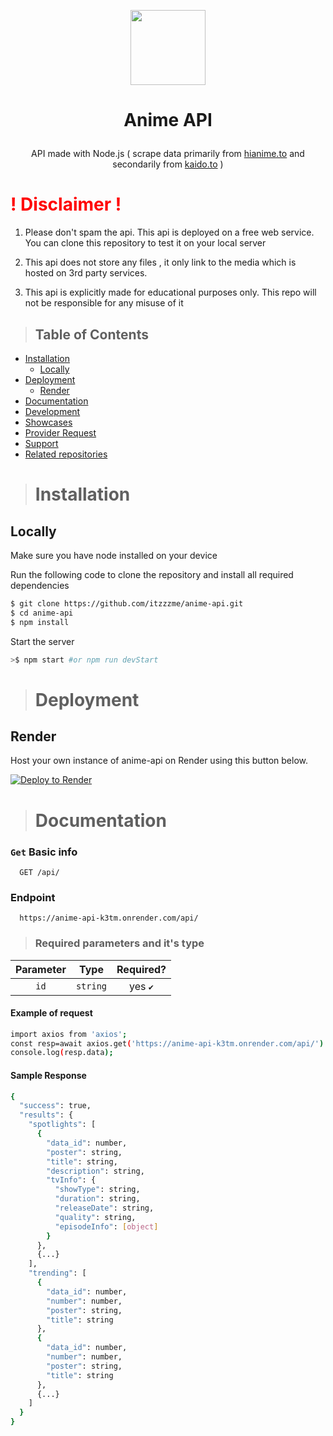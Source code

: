 
<p align="center">
      <img
        src="https://media1.tenor.com/m/zZOt7alSzAMAAAAd/gojo-gojo-satoru.gif"
        width="120"
        height="120"
      />
    </p>

# <p align="center">Anime API</p>
>
>
<p align="center">API made with Node.js ( scrape data primarily from <a href="https://hianime.to" target="_blank">hianime.to</a> and secondarily from <a href="https://kaido.to" target="_blank">kaido.to</a> )</p>

# <span style="color:red">! Disclaimer !</span>

 1. Please don't spam the api. This api is deployed on a free web service. You can clone this repository to test it on your local server

 2. This api does not store any files , it only link to the media which is hosted on 3rd party services.

 3. This api is explicitly made for educational purposes only. This repo will not be responsible for any misuse of it

><h2> Table of Contents </h2>

- [Installation](#installation)
  - [Locally](#locally)
- [Deployment](#deployment)
  - [Render](#Render)
- [Documentation](#documentation)
- [Development](#development)
- [Showcases](#showcases)
- [Provider Request](#provider-request)
- [Support](#support)
- [Related repositories](#related-repositories)

># Installation
## Locally
Make sure you have node installed on your device

Run the following code to clone the repository and install all required dependencies

```bash
$ git clone https://github.com/itzzzme/anime-api.git
$ cd anime-api
$ npm install
```
Start the server
```bash
>$ npm start #or npm run devStart
```
># Deployment
## Render
Host your own instance of anime-api on Render using this button below.
>
[![Deploy to Render](https://render.com/images/deploy-to-render-button.svg)](https://render.com/deploy?repo=https://github.com/itzzzme/anime-api)


># Documentation

### `Get` Basic info

```http
  GET /api/
```
### Endpoint
```http
  https://anime-api-k3tm.onrender.com/api/
```
>
>### Required parameters and it's type 

| Parameter | Type     | Required?              |
| :--------:| :-------:| :--------------------: |
|    `id`   | `string` | yes `✔️`               |

#### Example of request
```sh
import axios from 'axios';
const resp=await axios.get('https://anime-api-k3tm.onrender.com/api/')
console.log(resp.data);
```

#### Sample Response
```sh
{
  "success": true,
  "results": {
    "spotlights": [
      {
        "data_id": number,
        "poster": string,
        "title": string,
        "description": string,
        "tvInfo": {
          "showType": string,
          "duration": string,
          "releaseDate": string,
          "quality": string,
          "episodeInfo": [object]
        }
      },
      {...}
    ],
    "trending": [
      {
        "data_id": number,
        "number": number,
        "poster": string,
        "title": string
      },
      {
        "data_id": number,
        "number": number,
        "poster": string,
        "title": string
      },
      {...}
    ]
  }
}
```
